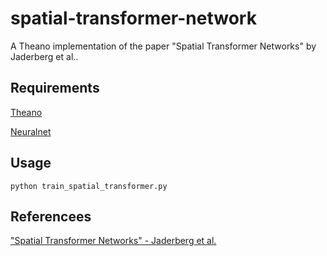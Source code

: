 # spatial-transformer-network
A Theano implementation of the paper "Spatial Transformer Networks" by Jaderberg et al..

## Requirements

[Theano](http://deeplearning.net/software/theano/)

[Neuralnet](https://github.com/justanhduc/neuralnet)

## Usage

```
python train_spatial_transformer.py
```

## Referencees

["Spatial Transformer Networks" - Jaderberg et al.](https://arxiv.org/abs/1506.02025)
